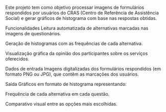 Este projeto tem como objetivo processar imagens de formulários respondidos por usuários do CRAS (Centro de Referência de Assistência Social) e gerar gráficos de histograma com base nas respostas obtidas.

Funcionalidades
Leitura automatizada de alternativas marcadas nas imagens de questionários.

Geração de histogramas com as frequências de cada alternativa.

Visualização gráfica da opinião dos participantes sobre os serviços oferecidos.

Dados de entrada
Imagens digitalizadas dos formulários respondidos (em formato PNG ou JPG), que contêm as marcações dos usuários.

Saída
Gráficos em formato de histograma representando:

Frequência de cada alternativa em cada questão.

Comparativo visual entre as opções mais escolhidas.

